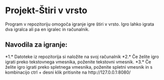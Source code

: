 <h1>Projekt-Štiri v vrsto</h1>


Program v repozitoriju omogoča igranje igre štiri v vrsto. Igro lahko igrata dva igralca ali pa en igralec in računalnik.

<h2>Navodila za igranje:</h2>
*1.* Datoteke iz repozitorija si naložite na svoj računalnik
*2.* Če želite igro igrati preko tekstovnega vmesnika, poženite tekstovni vmesnik.
*3.* Če želite igro igrati preko spletnega vmesnika, poženite spletni vmesnik in s kombinacijo ctrl + desni klik pritisnite na http://127.0.0.1:8080/

          
